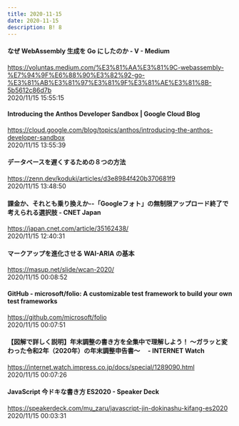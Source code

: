 ```yaml
---
title: 2020-11-15
date: 2020-11-15
description: B! 8
---
```


#### なぜ WebAssembly 生成を Go にしたのか - V - Medium
https://voluntas.medium.com/%E3%81%AA%E3%81%9C-webassembly-%E7%94%9F%E6%88%90%E3%82%92-go-%E3%81%AB%E3%81%97%E3%81%9F%E3%81%AE%E3%81%8B-5b5612c86d7b<br>
2020/11/15 15:55:15<br>


#### Introducing the Anthos Developer Sandbox | Google Cloud Blog
https://cloud.google.com/blog/topics/anthos/introducing-the-anthos-developer-sandbox<br>
2020/11/15 13:55:39<br>


#### データベースを遅くするための８つの方法
https://zenn.dev/koduki/articles/d3e8984f420b370681f9<br>
2020/11/15 13:48:50<br>


#### 課金か、それとも乗り換えか--「Googleフォト」の無制限アップロード終了で考えられる選択肢 - CNET Japan
https://japan.cnet.com/article/35162438/<br>
2020/11/15 12:40:31<br>


#### マークアップを進化させる WAI-ARIA の基本
https://masup.net/slide/wcan-2020/<br>
2020/11/15 00:08:52<br>


#### GitHub - microsoft/folio: A customizable test framework to build your own test frameworks
https://github.com/microsoft/folio<br>
2020/11/15 00:07:51<br>


#### 【図解で詳しく説明】年末調整の書き方を全集中で理解しよう！ ～ガラッと変わった令和2年（2020年）の年末調整申告書～　 - INTERNET Watch
https://internet.watch.impress.co.jp/docs/special/1289090.html<br>
2020/11/15 00:07:26<br>


#### JavaScript 今ドキな書き方 ES2020 - Speaker Deck
https://speakerdeck.com/mu_zaru/javascript-jin-dokinashu-kifang-es2020<br>
2020/11/15 00:03:31<br>


